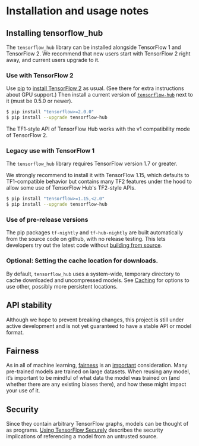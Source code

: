 <!--* freshness: { owner: 'arnoegw' } *-->

# Installation and usage notes

## Installing tensorflow_hub

The `tensorflow_hub` library can be installed alongside TensorFlow 1 and
TensorFlow 2. We recommend that new users start with TensorFlow 2 right away,
and current users upgrade to it.

### Use with TensorFlow 2

Use [pip](https://pip.pypa.io/) to
[install TensorFlow 2](https://www.tensorflow.org/install) as usual. (See there
for extra instructions about GPU support.) Then install a current version of
[`tensorflow-hub`](https://pypi.org/project/tensorflow-hub/) next to it (must be
0.5.0 or newer).

```bash
$ pip install "tensorflow>=2.0.0"
$ pip install --upgrade tensorflow-hub
```

The TF1-style API of TensorFlow Hub works with the v1 compatibility mode of
TensorFlow 2.

### Legacy use with TensorFlow 1

The `tensorflow_hub` library requires TensorFlow version 1.7 or greater.

We strongly recommend to install it with TensorFlow 1.15, which defaults to
TF1-compatible behavior but contains many TF2 features under the hood to allow
some use of TensorFlow Hub's TF2-style APIs.

```bash
$ pip install "tensorflow>=1.15,<2.0"
$ pip install --upgrade tensorflow-hub
```

### Use of pre-release versions

The pip packages `tf-nightly` and `tf-hub-nightly` are built automatically from
the source code on github, with no release testing. This lets developers try out
the latest code without [building from source](build_from_source.md).

### Optional: Setting the cache location for downloads.

By default, `tensorflow_hub` uses a system-wide, temporary directory to cache
downloaded and uncompressed models. See [Caching](caching.md) for options to use
other, possibly more persistent locations.

## API stability

Although we hope to prevent breaking changes, this project is still under active
development and is not yet guaranteed to have a stable API or model format.

## Fairness

As in all of machine learning, [fairness](http://ml-fairness.com) is an
[important](https://research.googleblog.com/2016/10/equality-of-opportunity-in-machine.html)
consideration. Many pre-trained models are trained on large datasets. When
reusing any model, it’s important to be mindful of what data the model was
trained on (and whether there are any existing biases there), and how these
might impact your use of it.

## Security

Since they contain arbitrary TensorFlow graphs, models can be thought of as
programs.
[Using TensorFlow Securely](https://github.com/tensorflow/tensorflow/blob/master/SECURITY.md)
describes the security implications of referencing a model from an untrusted
source.
